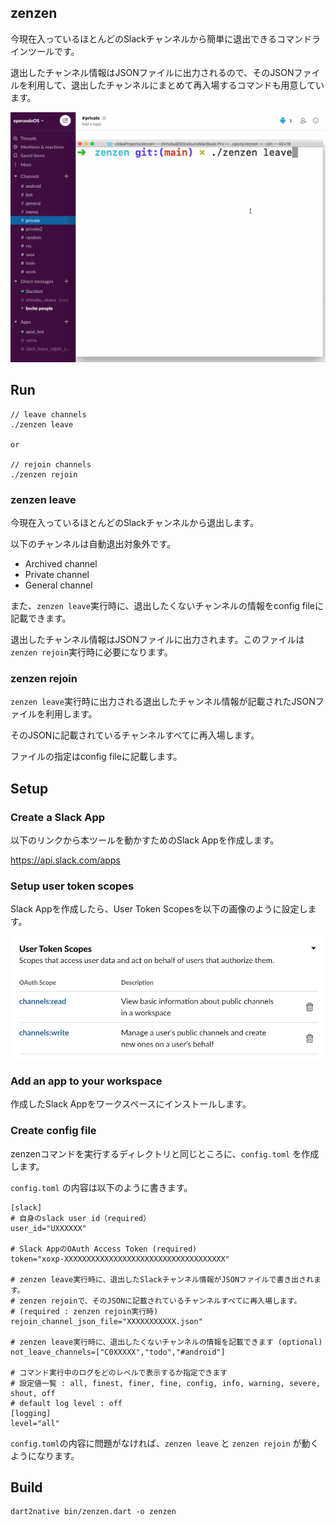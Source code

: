 ## zenzen

今現在入っているほとんどのSlackチャンネルから簡単に退出できるコマンドラインツールです。

退出したチャンネル情報はJSONファイルに出力されるので、そのJSONファイルを利用して、退出したチャンネルにまとめて再入場するコマンドも用意しています。

![](images/zenzen.gif)

## Run

```
// leave channels
./zenzen leave

or

// rejoin channels
./zenzen rejoin
```

### zenzen leave

今現在入っているほとんどのSlackチャンネルから退出します。

以下のチャンネルは自動退出対象外です。

- Archived channel 
- Private channel 
- General channel

また、`zenzen leave`実行時に、退出したくないチャンネルの情報をconfig fileに記載できます。

退出したチャンネル情報はJSONファイルに出力されます。このファイルは`zenzen rejoin`実行時に必要になります。

### zenzen rejoin

`zenzen leave`実行時に出力される退出したチャンネル情報が記載されたJSONファイルを利用します。

そのJSONに記載されているチャンネルすべてに再入場します。

ファイルの指定はconfig fileに記載します。

## Setup

### Create a Slack App

以下のリンクから本ツールを動かすためのSlack Appを作成します。

https://api.slack.com/apps

### Setup user token scopes

Slack Appを作成したら、User Token Scopesを以下の画像のように設定します。

![](images/slack_user_token_scopes.png)


### Add an app to your workspace

作成したSlack Appをワークスペースにインストールします。


### Create config file

zenzenコマンドを実行するディレクトリと同じところに、`config.toml` を作成します。

`config.toml` の内容は以下のように書きます。

```
[slack]
# 自身のslack user id（required）
user_id="UXXXXXX"

# Slack AppのOAuth Access Token (required)
token="xoxp-XXXXXXXXXXXXXXXXXXXXXXXXXXXXXXXXXXXX" 

# zenzen leave実行時に、退出したSlackチャンネル情報がJSONファイルで書き出されます。
# zenzen rejoinで、そのJSONに記載されているチャンネルすべてに再入場します。
# (required : zenzen rejoin実行時)
rejoin_channel_json_file="XXXXXXXXXXX.json"

# zenzen leave実行時に、退出したくないチャンネルの情報を記載できます (optional)
not_leave_channels=["C0XXXXX","todo","#android"]

# コマンド実行中のログをどのレベルで表示するか指定できます
# 設定値一覧 : all, finest, finer, fine, config, info, warning, severe, shout, off
# default log level : off
[logging]
level="all" 
```

`config.toml`の内容に問題がなければ、`zenzen leave` と `zenzen rejoin` が動くようになります。


## Build

```
dart2native bin/zenzen.dart -o zenzen
```